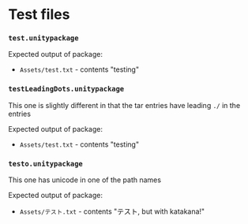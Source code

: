 # Test files

### `test.unitypackage`

Expected output of package:

* `Assets/test.txt` - contents "testing"

### `testLeadingDots.unitypackage`

This one is slightly different in that the tar entries have leading `./` in the entries

Expected output of package:

* `Assets/test.txt` - contents "testing"

### `testo.unitypackage`

This one has unicode in one of the path names

Expected output of package:

* `Assets/テスト.txt` - contents "テスト, but with katakana!"